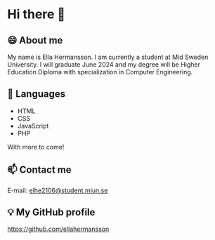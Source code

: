 # Hi there 👋

<!--
**ellahermansson/ellahermansson** is a ✨ _special_ ✨ repository because its `README.md` (this file) appears on your GitHub profile.

Here are some ideas to get you started:

- 🔭 I’m currently working on ...
- 🌱 I’m currently learning ...
- 👯 I’m looking to collaborate on ...
- 🤔 I’m looking for help with ...
- 💬 Ask me about ...
- 📫 How to reach me: ...
- 😄 Pronouns: ...
- ⚡ Fun fact: ...
-->

## 😄 About me
My name is Ella Hermansson. I am currently a student at Mid Sweden University. I will graduate June 2024 and my degree will be Higher Education Diploma with specialization in Computer Engineering.

## 💬 Languages
* HTML
* CSS
* JavaScript
* PHP

With more to come!

## 📫 Contact me
E-mail: elhe2106@student.miun.se

## 💡 My GitHub profile
https://github.com/ellahermansson 
